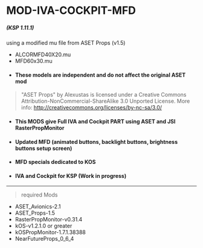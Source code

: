 # MOD-IVA-COCKPIT-MFD
##### (KSP 1.11.1)

using a modified mu file from ASET Props (v1.5)
- ALCORMFD40X20.mu
- MFD60x30.mu
- #### These models are independent and do not affect the original ASET mod


> "ASET Props" by Alexustas is licensed under a Creative Commons Attribution-NonCommercial-ShareAlike 3.0 Unported License.
   More info: http://creativecommons.org/licenses/by-nc-sa/3.0/


- #### This MODS give Full IVA and Cockpit PART using ASET and JSI RasterPropMonitor
- #### Updated MFD (animated buttons, backlight buttons, brightness buttons setup screen)
- #### MFD specials dedicated to KOS
- #### IVA and Cockpit for KSP (Work in progress)
______

> required Mods
- ASET_Avionics-2.1
- ASET_Props-1.5
- RasterPropMonitor-v0.31.4
- kOS-v1.2.1.0 or greater
- kOSPropMonitor-1.7.1.38388
- NearFutureProps_0_6_4
